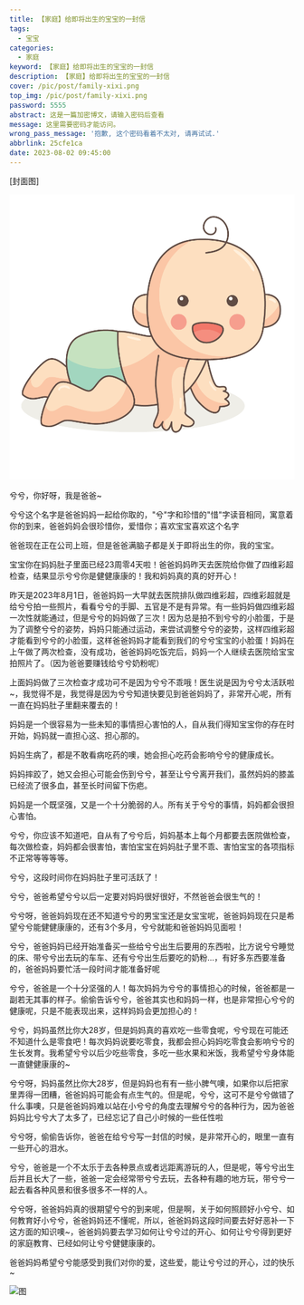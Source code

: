 ```yaml
---
title: 【家庭】给即将出生的宝宝的一封信
tags:
  - 宝宝
categories:
  - 家庭
keyword: 【家庭】给即将出生的宝宝的一封信
description: 【家庭】给即将出生的宝宝的一封信
cover: /pic/post/family-xixi.png
top_img: /pic/post/family-xixi.png
password: 5555
abstract: 这是一篇加密博文，请输入密码后查看
message: 这里需要密码才能访问。
wrong_pass_message: '抱歉, 这个密码看着不太对, 请再试试.'
abbrlink: 25cfe1ca
date: 2023-08-02 09:45:00
---
```


[封面图]

![封面图](../pic/post/family-xixi.png)

兮兮，你好呀，我是爸爸~

兮兮这个名字是爸爸妈妈一起给你取的，"兮"字和珍惜的"惜"字读音相同，寓意着你的到来，爸爸妈妈会很珍惜你，爱惜你；喜欢宝宝喜欢这个名字

爸爸现在正在公司上班，但是爸爸满脑子都是关于即将出生的你，我的宝宝。

宝宝你在妈妈肚子里面已经23周零4天啦！爸爸妈妈昨天去医院给你做了四维彩超检查，结果显示兮兮你是健健康康的！我和妈妈真的真的好开心！

昨天是2023年8月1日，爸爸妈妈一大早就去医院排队做四维彩超，四维彩超就是给兮兮拍一些照片，看看兮兮的手脚、五官是不是有异常。有一些妈妈做四维彩超一次性就能通过，但是兮兮的妈妈做了三次！因为总是拍不到兮兮的小脸蛋，于是为了调整兮兮的姿势，妈妈只能通过运动，来尝试调整兮兮的姿势，这样四维彩超才能看到兮兮的小脸蛋，这样爸爸妈妈才能看到我们的兮兮宝宝的小脸蛋！妈妈在上午做了两次检查，没有成功，爸爸妈妈吃饭完后，妈妈一个人继续去医院给宝宝拍照片了。（因为爸爸要赚钱给兮兮奶粉呢）

上面妈妈做了三次检查才成功可不是因为兮兮不乖哦！医生说是因为兮兮太活跃啦~，我觉得不是，我觉得是因为兮兮知道快要见到爸爸妈妈了，非常开心呢，所有一直在妈妈肚子里翻来覆去的！

妈妈是一个很容易为一些未知的事情担心害怕的人，自从我们得知宝宝你的存在时开始，妈妈就一直担心这、担心那的。

妈妈生病了，都是不敢看病吃药的噢，她会担心吃药会影响兮兮的健康成长。

妈妈摔跤了，她又会担心可能会伤到兮兮，甚至让兮兮离开我们，虽然妈妈的膝盖已经流了很多血，甚至长时间留下伤疤。

妈妈是一个既坚强，又是一个十分脆弱的人。所有关于兮兮的事情，妈妈都会很担心害怕。

兮兮，你应该不知道吧，自从有了兮兮后，妈妈基本上每个月都要去医院做检查，每次做检查，妈妈都会很害怕，害怕宝宝在妈妈肚子里不乖、害怕宝宝的各项指标不正常等等等等。

兮兮，这段时间你在妈妈肚子里可活跃了！

兮兮，爸爸希望兮兮以后一定要对妈妈很好很好，不然爸爸会很生气的！

兮兮呀，爸爸妈妈现在还不知道兮兮的男宝宝还是女宝宝呢，爸爸妈妈现在只是希望兮兮能健健康康的，还有3个多月，兮兮就能和爸爸妈妈见面啦！

兮兮，爸爸妈妈已经开始准备买一些给兮兮出生后要用的东西啦，比方说兮兮睡觉的床、带兮兮出去玩的车车、还有兮兮出生后要吃的奶粉...，有好多东西要准备的，爸爸妈妈要忙活一段时间才能准备好呢

兮兮，爸爸是一个十分坚强的人！每次妈妈为兮兮的事情担心的时候，爸爸都是一副若无其事的样子。偷偷告诉兮兮，爸爸其实也和妈妈一样，也是非常担心兮兮的健康呢，只是不能表现出来，这样妈妈会更加担心的！

兮兮，妈妈虽然比你大28岁，但是妈妈真的喜欢吃一些零食呢，兮兮现在可能还不知道什么是零食吧！每次妈妈说要吃零食，我都会担心妈妈吃零食会影响兮兮的生长发育。我希望兮兮以后少吃些零食，多吃一些水果和米饭，我希望兮兮身体能一直健健康康的~

兮兮呀，妈妈虽然比你大28岁，但是妈妈也有有一些小脾气噢，如果你以后把家里弄得一团糟，爸爸妈妈可能会有点生气的。但是呢，兮兮，这可不是兮兮做错了什么事噢，只是爸爸妈妈难以站在小兮兮的角度去理解兮兮的各种行为，因为爸爸妈妈比兮兮大了太多了，已经忘记了自己小时候的一些任性啦

兮兮呀，偷偷告诉你，爸爸在给兮兮写一封信的时候，是非常开心的，眼里一直有一些开心的泪水。

兮兮，爸爸是一个不太乐于去各种景点或者远距离游玩的人，但是呢，等兮兮出生后并且长大了一些，爸爸一定会经常带兮兮去玩，去各种有趣的地方玩，带兮兮一起去看各种风景和很多很多不一样的人。

兮兮呀，爸爸妈妈真的很期望兮兮的到来呢，但是啊，关于如何照顾好小兮兮、如何教育好小兮兮，爸爸妈妈还不懂呢，所以，爸爸妈妈这段时间要去好好恶补一下这方面的知识噢~，爸爸妈妈要去学习如何让兮兮过的开心、如何让兮兮得到更好的家庭教育、已经如何让兮兮健健康康的。

爸爸妈妈希望兮兮能感受到我们对你的爱，这些爱，能让兮兮过的开心，过的快乐~

![图](../pic/post/family-xixi01.png)


